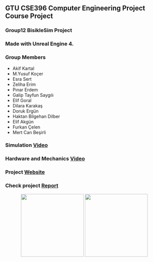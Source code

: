 ## GTU CSE396 Computer Engineering Project Course Project

### Group12 BisikleSim Project

### Made with Unreal Engine 4.

### Group Members

- Akif Kartal
- M.Yusuf Koçer
- Esra Sert
- Zeliha Erim
- Pınar Erdem
- Galip Tayfun Saygılı
- Elif Goral 
- Dilara Karakaş 
- Doruk Ergün
- Haktan Bilgehan Dilber
- Elif Akgün
- Furkan Çelen
- Mert Can Beşirli

### Simulation [Video](https://www.youtube.com/watch?v=Z_iCmttZUxY)
### Hardware and Mechanics [Video](https://www.youtube.com/watch?v=XFolkMuCgHc)
### Project [Website](https://cse396group12.wixsite.com/website)
### Check project [Report](https://cse396group12.wixsite.com/website)

<p align="center">
  <img width="200" height="200" src="https://i.ibb.co/SR5vyWN/43.jpg">
  <img width="200" height="200" src="https://i.ibb.co/0GKkV7P/44.jpg">
</p>

